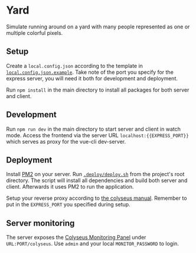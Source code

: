 # Yard

Simulate running around on a yard with many people represented as one or multiple colorful pixels.

## Setup

Create a `local.config.json` according to the template in [`local.config.json.example`](local.config.json.example).
Take note of the port you specify for the express server, you will need it both for development and deployment.

Run `npm install` in the main directory to install all packages for both server and client.

## Development

Run `npm run dev` in the main directory to start server and client in watch mode.
Access the frontend via the server URL `localhost:{{EXPRESS_PORT}}` which serves as proxy for the vue-cli dev-server.

## Deployment

Install [PM2](https://pm2.keymetrics.io/) on your server.
Run [`.deploy/deploy.sh`](.deploy/deploy.sh) from the project's root directory.
The script will install all dependencies and build both server and client.
Afterwards it uses PM2 to run the application.

Setup your reverse proxy according to [the colyseus manual](https://docs.colyseus.io/deployment/#nginx-recommended).
Remember to put in the `EXPRESS_PORT` you specified during setup.

## Server monitoring

The server exposes the [Colyseus Monitoring Panel](https://docs.colyseus.io/tools/monitor/) under `URL:PORT/colyseus`.
Use `admin` and your local `MONITOR_PASSWORD` to login.
